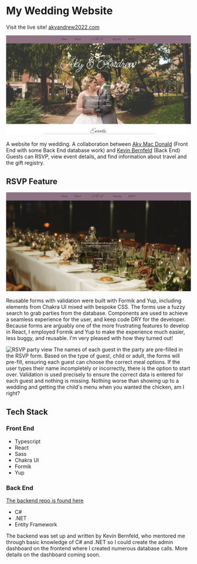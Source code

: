 # My Wedding Website

Visit the live site!
[akyandrew2022.com](http://akyandrew2022.com)

![Homepage](public/docs/weddingsite_home.png)

A website for my wedding.
A collaboration between [Aky Mac Donald](https://github.com/solidquartz) (Front End with some Back End database work) and [Kevin Bernfeld](https://github.com/myopicmage) (Back End)
Guests can RSVP, view event details, and find information about travel and the gift registry.

## RSVP Feature

![RSVP Search](public/docs/weddingsite_rsvp.png)

Reusable forms with validation were built with Formik and Yup, including elements from Chakra UI mixed with bespoke CSS. The forms use a fuzzy search to grab parties from the database. Components are used to achieve a seamless experience for the user, and keep code DRY for the developer. 
Because forms are arguably one of the more frustrating features to develop in React, I employed Formik and Yup to make the experience much easier, less buggy, and reusable. I'm very pleased with how they turned out!

![RSVP party view](public/docs/weddingsite_rsvpdetails.png)
The names of each guest in the party are pre-filled in the RSVP form. Based on the type of guest, child or adult, the forms will pre-fill, ensuring each guest can choose the correct meal options. If the user types their name incompletely or incorrectly, there is the option to start over. Validation is used precisely to ensure the correct data is entered for each guest and nothing is missing. Nothing worse than showing up to a wedding and getting the child's menu when you wanted the chicken, am I right?

## Tech Stack
### Front End
- Typescript
- React
- Sass
- Chakra UI
- Formik
- Yup

### Back End
[The backend repo is found here](https://github.com/doginasweater/akywedding-backend)
- C#
- .NET
- Entity Framework

The backend was set up and written by Kevin Bernfeld, who mentored me through basic knowledge of C# and .NET so I could create the admin dashboard on the frontend where I created numerous database calls. More details on the dashboard coming soon.

